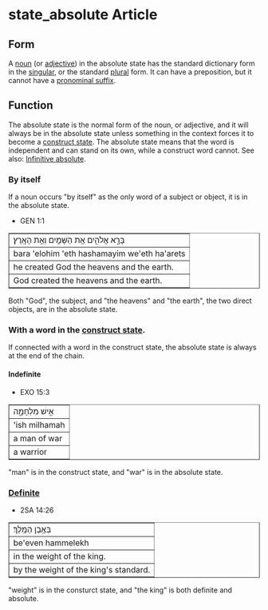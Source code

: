 # state_absolute Article

## Form
A [noun](https://git.door43.org/Door43/en-uhg/src/master/content/noun/02.md) (or [adjective](https://git.door43.org/Door43/en-uhg/src/master/content/adjective/02.md)) in the absolute state has the standard dictionary form in the [singular](https://git.door43.org/Door43/en-uhg/src/master/content/number_singular/02.md), or the standard [plural](https://git.door43.org/Door43/en-uhg/src/master/content/number_plural/02.md) form.
It can have a preposition, but it cannot have a [pronominal suffix](https://git.door43.org/Door43/en-uhg/src/master/content/suffix_pronominal/02.md).

## Function
The absolute state is the normal form of the noun, or adjective, and it will always be in the absolute state unless something in the context forces it to become a [construct state](https://git.door43.org/Door43/en-uhg/src/master/content/state_construct/02.md).
The absolute state means that the word is independent and can stand on its own, while a construct word cannot.
See also: [Infinitive absolute](https://git.door43.org/Door43/en-uhg/src/master/content/infinitive_absolute/02.md).

### By itself
If a noun occurs "by itself" as the only word of a subject or object, it is in the absolute state.

* GEN 1:1
<table border="1" class="docutils">
<colgroup>
<col width="100%" />
</colgroup>
<tbody valign="top">
<tr class="row-odd"><td>בָּרָ֣א אֱלֹהִ֑ים אֵ֥ת הַשָּׁמַ֖יִם וְאֵ֥ת הָאָֽרֶץ׃</td>
</tr>
<tr class="row-even"><td>bara 'elohim 'eth hashamayim we'eth ha'arets</td>
</tr>
<tr class="row-odd"><td>he created God the heavens and the earth.</td>
</tr>
<tr class="row-even"><td>God created the heavens and the earth.</td>
</tr>
</tbody>
</table>
Both "God", the subject, and "the heavens" and "the earth", the two direct objects, are in the absolute state.

### With a word in the [construct state](https://git.door43.org/Door43/en-uhg/src/master/content/state_construct/02.md).
If connected with a word in the construct state, the absolute state is always at the end of the chain.

#### Indefinite

* EXO 15:3
<table border="1" class="docutils">
<colgroup>
<col width="100%" />
</colgroup>
<tbody valign="top">
<tr class="row-odd"><td>אִ֣ישׁ מִלְחָמָ֑ה</td>
</tr>
<tr class="row-even"><td>'ish milhamah</td>
</tr>
<tr class="row-odd"><td>a man of war</td>
</tr>
<tr class="row-even"><td>a warrior</td>
</tr>
</tbody>
</table>
"man" is in the construct state, and "war" is in the absolute state.

### [Definite](https://git.door43.org/Door43/en-uhg/src/master/content/state_determined/02.md)

* 2SA 14:26
<table border="1" class="docutils">
<colgroup>
<col width="100%" />
</colgroup>
<tbody valign="top">
<tr class="row-odd"><td>בְּאֶ֥בֶן הַמֶּֽלֶךְ׃</td>
</tr>
<tr class="row-even"><td>be'even hammelekh</td>
</tr>
<tr class="row-odd"><td>in the weight of the king.</td>
</tr>
<tr class="row-even"><td>by the weight of the king's standard.</td>
</tr>
</tbody>
</table>
"weight" is in the consturct state, and "the king" is both definite and absolute.